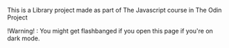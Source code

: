 This is a Library project made as part of The Javascript course in The Odin Project

!Warning! : You might get flashbanged if you open this page if you're on dark mode.